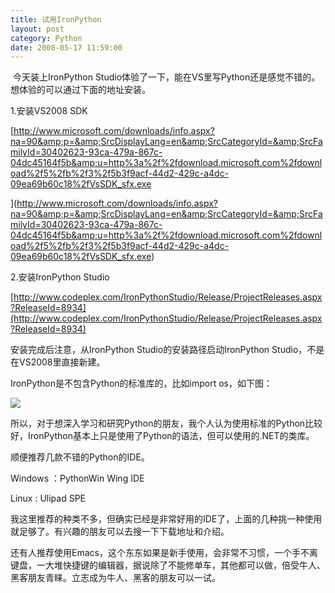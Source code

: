 ```yaml
---
title: 试用IronPython
layout: post
category: Python
date: 2008-05-17 11:59:00
---
```


&nbsp;今天装上IronPython Studio体验了一下，能在VS里写Python还是感觉不错的。想体验的可以通过下面的地址安装。

1.安装VS2008 SDK
  
[http://www.microsoft.com/downloads/info.aspx?na=90&amp;p=&amp;SrcDisplayLang=en&amp;SrcCategoryId=&amp;SrcFamilyId=30402623-93ca-479a-867c-04dc45164f5b&amp;u=http%3a%2f%2fdownload.microsoft.com%2fdownload%2f5%2fb%2f3%2f5b3f9acf-44d2-429c-a4dc-09ea69b60c18%2fVsSDK_sfx.exe

](http://www.microsoft.com/downloads/info.aspx?na=90&amp;p=&amp;SrcDisplayLang=en&amp;SrcCategoryId=&amp;SrcFamilyId=30402623-93ca-479a-867c-04dc45164f5b&amp;u=http%3a%2f%2fdownload.microsoft.com%2fdownload%2f5%2fb%2f3%2f5b3f9acf-44d2-429c-a4dc-09ea69b60c18%2fVsSDK_sfx.exe)

2.安装IronPython Studio
  
[http://www.codeplex.com/IronPythonStudio/Release/ProjectReleases.aspx?ReleaseId=8934](http://www.codeplex.com/IronPythonStudio/Release/ProjectReleases.aspx?ReleaseId=8934)

安装完成后注意，从IronPython Studio的安装路径启动IronPython Studio，不是在VS2008里直接新建。

IronPython是不包含Python的标准库的，比如import os，如下图：

![](http://www.cnblogs.com/images/cnblogs_com/coderzh/IronPython_os.JPG)

所以，对于想深入学习和研究Python的朋友，我个人认为使用标准的Python比较好，IronPython基本上只是使用了Python的语法，但可以使用的.NET的类库。

顺便推荐几款不错的Python的IDE。

Windows ：PythonWin Wing IDE

Linux : Ulipad SPE

我这里推荐的种类不多，但确实已经是非常好用的IDE了，上面的几种挑一种使用就足够了。有兴趣的朋友可以去搜一下下载地址和介绍。

还有人推荐使用Emacs，这个东东如果是新手使用，会非常不习惯，一个手不离键盘，一大堆快捷键的编辑器，据说除了不能修单车，其他都可以做，倍受牛人、黑客朋友青睐。立志成为牛人、黑客的朋友可以一试。

